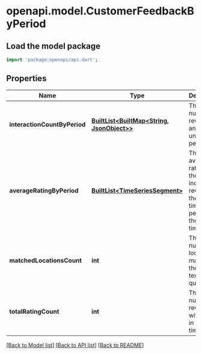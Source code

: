 # openapi.model.CustomerFeedbackByPeriod

## Load the model package
```dart
import 'package:openapi/api.dart';
```

## Properties
Name | Type | Description | Notes
------------ | ------------- | ------------- | -------------
**interactionCountByPeriod** | [**BuiltList&lt;BuiltMap&lt;String, JsonObject&gt;&gt;**](BuiltMap.md) | The number of reviews and photos unread by period | [optional] 
**averageRatingByPeriod** | [**BuiltList&lt;TimeSeriesSegment&gt;**](TimeSeriesSegment.md) | The average ratings of the incoming reviews in the given time periods of the total time span. | [optional] 
**matchedLocationsCount** | **int** | The number of locations matching the given textFilter query | [optional] 
**totalRatingCount** | **int** | The total number of reviews with rating in the given time span. | [optional] 

[[Back to Model list]](../README.md#documentation-for-models) [[Back to API list]](../README.md#documentation-for-api-endpoints) [[Back to README]](../README.md)


